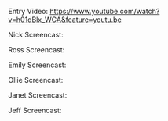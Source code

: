 Entry Video:
https://www.youtube.com/watch?v=h01dBlx_WCA&feature=youtu.be

Nick Screencast:



Ross Screencast:



Emily Screencast:



Ollie Screencast:



Janet Screencast:



Jeff Screencast:

